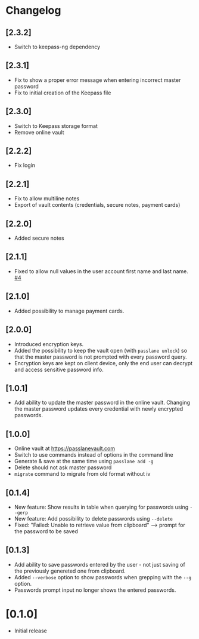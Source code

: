 # Changelog

## [2.3.2]

- Switch to keepass-ng dependency

## [2.3.1]

- Fix to show a proper error message when entering incorrect master password
- Fix to initial creation of the Keepass file

## [2.3.0]

- Switch to Keepass storage format
- Remove online vault

## [2.2.2]

- Fix login

## [2.2.1]

- Fix to allow multiline notes
- Export of vault contents (credentials, secure notes, payment cards)

## [2.2.0]

- Added secure notes

## [2.1.1]

- Fixed to allow null values in the user account first name and last name. [#4](https://github.com/anssip/passlane/issues/4)

## [2.1.0]

- Added possibility to manage payment cards.

## [2.0.0]

- Introduced encryption keys.
- Added the possibility to keep the vault open (with `passlane unlock`) so that the master password is not prompted with every password query.
- Encryption keys are kept on client device, only the end user can decrypt and access sensitive password info.

## [1.0.1]

- Add ability to update the master password in the online vault. Changing the master password updates every credential with newly encrypted passwords.

## [1.0.0]

- Online vault at https://passlanevault.com
- Switch to use commands instead of options in the command line
- Generate & save at the same time using `passlane add -g`
- Delete should not ask master password
- `migrate` command to migrate from old format without iv

## [0.1.4]

- New feature: Show results in table when querying for passwords using `--gerp`
- New feature: Add possibility to delete passwords using `--delete`
- Fixed: "Failed: Unable to retrieve value from clipboard" --> prompt for the password to be saved

## [0.1.3]

- Add ability to save passwords entered by the user - not just saving of the previously genereted one from clipboard.
- Added `--verbose` option to show passwords when grepping with the `--g` option.
- Passwords prompt input no longer shows the entered passwords.

# [0.1.0]

- Initial release
